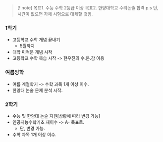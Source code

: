 >[! note] 
>목표1. 수능 수학 2등급 이상
>목표2. 한양대학교 수리논술 합격
>p.s 단, 시간이 없으면 자체 시험으로 대체할 것임.


### 1학기
- 고등학교 수학 개념 끝내기
	- 5월까지
- 대학 미적분 개념 시작
- 고등학교 수학 복습 시작 -> 현우진의 수.분.감 이용

### 여름방학
- 여름 계절학기 -> 수학 과목 1개 이상 이수.
- 한양대 논술 문제 분석 시작.

### 2학기
- 수능 및 한양대 논술 지원[상황에 따라 변경 가능]
- 인공지능수학기초 재이수 -> A- 목표로.
	- 단, 변경 가능.
- 수학 과목 1개 이상 이수.